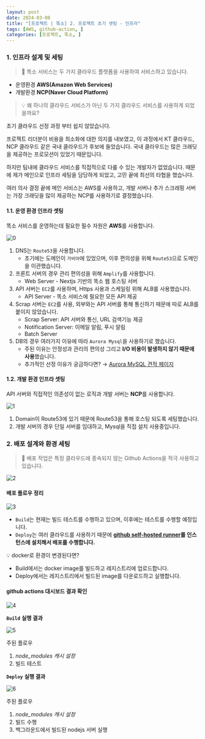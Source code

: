 ```yaml
---
layout: post
date: 2024-03-08
title: "[프로젝트 | 똑소] 2. 프로젝트 초기 셋팅 - 인프라"
tags: [AWS, github-action, ]
categories: [프로젝트, 똑소, ]
---
```




### 1. 인프라 설계 및 세팅


> 📌 똑소 서비스는 두 가지 클라우드 플렛폼을 사용하여 서비스하고 있습니다.

- 운영환경 **AWS(Amazon Web Services)**
- 개발환경 **NCP(Naver Cloud Platform)**

> 💡 왜 하나의 클라우드 서비스가 아닌 두 가지 클라우드 서비스를 사용하게 되었을까요?


초기 클라우드 선정 과정 부터 쉽지 않았습니다.


프로젝트 리더분이 비용을 최소화에 대한 의지를 내보였고, 이 과정에서 KT 클라우드, NCP 클라우드 같은 국내 클라우드가 후보에 들었습니다. 국내 클라우드는 많은 크래딧을 제공하는 프로모션이 있었기 때문입니다.


하지만 팀내에 클라우드 서비스를 직접적으로 다룰 수 있는 개발자가 없었습니다.
때문에 제가 메인으로 인프라 세팅을 담당하게 되었고, 고민 끝에 최선의 타협을 했습니다. 


여러 의사 결정 끝에 메인 서비스는 AWS를 사용하고, 개발 서버나 추가 스크래핑 서버는 가장 크래딧을 많이 제공하는 NCP를 사용하기로 결정했습니다.



#### 1.1. 운영 환경 인프라 셋팅


똑소 서비스를 운영하는데 필요한 필수 자원은 **AWS**를 사용합니다. 


![0](/assets/img/2024-03-08-프로젝트--똑소-2.-프로젝트-초기-셋팅---인프라.md/0.png)

1. DNS는 `Route53`을 사용합니다.
	- 초기에는 도메인이 `가비아`에 있었으며, 이후 편의성을 위해 `Route53`으로 도메인을 이관했습니다.
2. 프론트 서버의 경우 관리 편의성을 위해 `Amplify`를 사용합니다.
	- Web Server - Nextjs 기반의 똑소 웹 호스팅 서버
3. API 서버는 `EC2`를 사용하며, Https 사용과 스케일링 위해 ALB를 사용했습니다.
	- API Server - 똑소 서비스에 필요한 모든 API 제공
4. Scrap 서버는 `EC2`를 사용, 외부와는 API 서버를 통해 통신하기 때문에 따로 ALB를 붙이지 않았습니다.
	- Scrap Server: API 서버와 통신, URL 검색기능 제공
	- Notification Server: 이메일 알림, 푸시 알림
	- Batch Server
5. DB의 경우 여러가지 이유에 따라 `Aurora Mysql`을 사용하기로 했습니다.
	- 주된 이유는 안정성과 관리의 편의성 그리고 **I/O 비용이 발생하지 않기 때문에 사용**했습니다.
	- 추가적인 선정 이유가 궁금하다면? → [Aurora MySQL 견적  페이지](/1e31a13675d64dd781d36313ad762d93)


#### 1.2. 개발 환경 인프라 셋팅


API 서버와 직접적인 의존성이 없는 로직과 개발 서버는 **NCP**를 사용합니다.


![1](/assets/img/2024-03-08-프로젝트--똑소-2.-프로젝트-초기-셋팅---인프라.md/1.png)

1. Domain이 Route53에 있기 때문에 Route53을 통해 호스팅 되도록 세팅했습니다.
2. 개발 서버의 경우 단일 서버를 임대하고, Mysql을 직접 설치 사용중입니다.


### 2. 배포 설계와 환경 세팅


> 📌 배포 작업은 특정 클라우드에 종속되지 않는 Github Actions을 적극 사용하고 있습니다.


![2](/assets/img/2024-03-08-프로젝트--똑소-2.-프로젝트-초기-셋팅---인프라.md/2.png)



#### 배포 플로우 정리


![3](/assets/img/2024-03-08-프로젝트--똑소-2.-프로젝트-초기-셋팅---인프라.md/3.png)

- `Build`는 현재는 빌드 테스트를 수행하고 있으며, 이후에는 테스트를 수행할 예정입니다.
- `Deploy`는 여러 클라우드를 사용하기 때문에 [**github self-hosted runner**](https://docs.github.com/ko/actions/hosting-your-own-runners/managing-self-hosted-runners/about-self-hosted-runners)**를 인스턴스에 설치해서 배포를 수행합니다.**

💡 docker로 환경이 변경된다면?

- Build에서는 docker image를 빌드하고 레지스트리에 업로드합니다.
- Deploy에서는 레지스트리에서 빌드된 image를 다운로드하고 실행합니다.


#### **github actions 대시보드 결과 확인**


![4](/assets/img/2024-03-08-프로젝트--똑소-2.-프로젝트-초기-셋팅---인프라.md/4.png)


**`Build`** **실행 결과**


![5](/assets/img/2024-03-08-프로젝트--똑소-2.-프로젝트-초기-셋팅---인프라.md/5.png)


주된 플로우

1. _node_modules 캐시 설정_
2. 빌드 테스트

**`Deploy`** **실행 결과**


![6](/assets/img/2024-03-08-프로젝트--똑소-2.-프로젝트-초기-셋팅---인프라.md/6.png)


주된 플로우

1. _node_modules 캐시 설정_
2. 빌드 수행
3. 백그라운드에서 빌드된 nodejs 서버 실행
